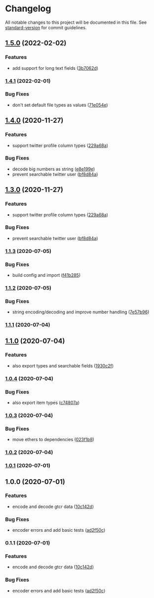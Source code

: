 # Changelog

All notable changes to this project will be documented in this file. See [standard-version](https://github.com/conventional-changelog/standard-version) for commit guidelines.

## [1.5.0](https://github.com/kleros/gtcr-encoder/compare/v1.4.1...v1.5.0) (2022-02-02)


### Features

* add support for long text fields ([3b7062d](https://github.com/kleros/gtcr-encoder/commit/3b7062d99445b7ded6813ae9ec5ada52726e98ce))

### [1.4.1](https://github.com/kleros/gtcr-encoder/compare/v1.4.0...v1.4.1) (2022-02-01)


### Bug Fixes

* don't set default file types as values ([71e054e](https://github.com/kleros/gtcr-encoder/commit/71e054ef3e92c4bd3d6bdb37bda5ab8196381026))

## [1.4.0](https://github.com/kleros/gtcr-encoder/compare/v1.1.3...v1.4.0) (2020-11-27)


### Features

* support twitter profile column types ([229a68a](https://github.com/kleros/gtcr-encoder/commit/229a68af8dc059d51f4cca363ab9a586403f5584))


### Bug Fixes

* decode big numbers as string ([e8e199e](https://github.com/kleros/gtcr-encoder/commit/e8e199ef7f3fe36a6d20eb033860eb95b15605e8))
* prevent searchable twitter user ([bf8d84a](https://github.com/kleros/gtcr-encoder/commit/bf8d84a90a83453ddddba8f00b5b0a342d80d40b))

## [1.3.0](https://github.com/kleros/gtcr-encoder/compare/v1.1.3...v1.3.0) (2020-11-27)


### Features

* support twitter profile column types ([229a68a](https://github.com/kleros/gtcr-encoder/commit/229a68af8dc059d51f4cca363ab9a586403f5584))


### Bug Fixes

* prevent searchable twitter user ([bf8d84a](https://github.com/kleros/gtcr-encoder/commit/bf8d84a90a83453ddddba8f00b5b0a342d80d40b))

### [1.1.3](https://github.com/kleros/gtcr-encoder/compare/v1.1.2...v1.1.3) (2020-07-05)


### Bug Fixes

* build config and import ([f41b285](https://github.com/kleros/gtcr-encoder/commit/f41b285f5ef8be0d8bc65d0f83f9c7c94c13f483))

### [1.1.2](https://github.com/kleros/gtcr-encoder/compare/v1.1.1...v1.1.2) (2020-07-05)


### Bug Fixes

* string encoding/decoding and improve number handling ([7e57b96](https://github.com/kleros/gtcr-encoder/commit/7e57b96559c76f6f322fcf69d403df6e293fd057))

### [1.1.1](https://github.com/kleros/gtcr-encoder/compare/v1.1.0...v1.1.1) (2020-07-04)

## [1.1.0](https://github.com/kleros/gtcr-encoder/compare/v1.0.4...v1.1.0) (2020-07-04)


### Features

* also export types and searchable fields ([1930c2f](https://github.com/kleros/gtcr-encoder/commit/1930c2f2124001796e216bd6902f60ecc23466ab))

### [1.0.4](https://github.com/kleros/gtcr-encoder/compare/v1.0.3...v1.0.4) (2020-07-04)


### Bug Fixes

* also export item types ([c74807a](https://github.com/kleros/gtcr-encoder/commit/c74807ab674e90be3d1dba825b81109d72ee07c5))

### [1.0.3](https://github.com/kleros/gtcr-encoder/compare/v1.0.2...v1.0.3) (2020-07-04)


### Bug Fixes

* move ethers to dependencies ([023f1b8](https://github.com/kleros/gtcr-encoder/commit/023f1b879a1d20be5588a741afc074b0f4ec76cd))

### [1.0.2](https://github.com/kleros/gtcr-encoder/compare/v1.0.1...v1.0.2) (2020-07-04)

### [1.0.1](https://github.com/kleros/gtcr-encoder/compare/v1.0.0...v1.0.1) (2020-07-01)

## 1.0.0 (2020-07-01)


### Features

* encode and decode gtcr data ([10c142d](https://github.com/kleros/gtcr-encoder/commit/10c142d30d91ae9eced71c11c01c2945fe71d142))


### Bug Fixes

* encoder errors and add basic tests ([ad2f50c](https://github.com/kleros/gtcr-encoder/commit/ad2f50cc62dd67bb776f86076d003934e32bd1e1))

### 0.1.1 (2020-07-01)


### Features

* encode and decode gtcr data ([10c142d](https://github.com/kleros/gtcr-encoder/commit/10c142d30d91ae9eced71c11c01c2945fe71d142))


### Bug Fixes

* encoder errors and add basic tests ([ad2f50c](https://github.com/kleros/gtcr-encoder/commit/ad2f50cc62dd67bb776f86076d003934e32bd1e1))
